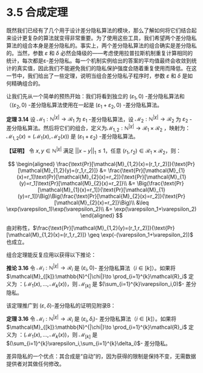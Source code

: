 # 3.5 合成定理

既然我们已经有了几个用于设计差分隐私算法的模块，那么了解如何将它们结合起来设计更复杂的算法就变得非常重要。为了使用这些工具，我们希望两个差分隐私算法的组合本身是差分隐私的。事实上，两个差分隐私算法的组合确实是差分隐私的。当然，参数 $\varepsilon$ 和 $\delta$ 必然会降级的——考虑使用拉普拉斯机制重复计算相同的统计，每次都是ε-差分隐私。每一个机制实例给出的答案的平均值最终会收敛到统计的真实值，因此我们不能避免我们的隐私保护强度会随着重复使用而降低。在这一节中，我们给出了一些定理，说明当组合差分隐私子程序时，参数 $\varepsilon$ 和 $\delta$ 是如何精确组合的。

让我们先从一个简单的预热开始：我们将看到独立的 $(\varepsilon_1,0)$ -差分隐私算法和（$(\varepsilon_2,0)$ -差分隐私算法使用在一起是 $(\varepsilon_1 + \varepsilon_2,0)$ -差分隐私算法。

**定理 3.14** 设 $\mathcal{M}_1:\mathbb{N}^{|\chi|}\to \mathcal{R}_1$ 为 $\varepsilon_1$ -差分隐私算法，设 $\mathcal{M}_2:\mathbb{N}^{|\chi|}\to \mathcal{R}_2$ 为 $\varepsilon_2$ -差分隐私算法。然后将它们的组合，定义为$\mathcal{M}_{1,2}:\mathbb{N}^{|\chi|}\to \mathcal{R}_1 \times \mathcal{R}_2$ ，映射为： $\mathcal{M}_{1,2}(x) = (\mathcal{M}_{1}(x),\mathcal{M}_{2}(x))$ 是 $(\varepsilon_1 + \varepsilon_2)$ -差分隐私算法。

**【证明】** 令 $x,y \in \mathbb{N}^{|\chi|}$ 满足 $||x-y||_1 \leq 1$，任意 $(r_1,r_2) \in \mathcal{R}_1 \times \mathcal{R}_2$，则：

$$
\begin{aligned}
    \frac{\text{Pr}[\mathcal{M}_{1,2}(x)=(r_1,r_2)]}{\text{Pr}[\mathcal{M}_{1,2}(y)=(r_1,r_2)]} &= \frac{\text{Pr}[\mathcal{M}_{1}(x)=r_1]\text{Pr}[\mathcal{M}_{2}(x)=r_2]}{\text{Pr}[\mathcal{M}_{1}(y)=r_1]\text{Pr}[\mathcal{M}_{2}(x)=r_2]}\\
    &= \Big(\frac{\text{Pr}[\mathcal{M}_{1}(x)=r_1]}{\text{Pr}[\mathcal{M}_{1}(y)=r_1]}\Big)\Big(\frac{\text{Pr}[\mathcal{M}_{2}(x)=r_2]}{\text{Pr}[\mathcal{M}_{2}(x)=r_2]}\Big)\\
    &\leq \exp(\varepsilon_1)\exp(\varepsilon_2)\\
    &= \exp(\varepsilon_1+\varepsilon_2)
\end{aligned}
$$

由对称性，$\frac{\text{Pr}[\mathcal{M}_{1,2}(y)=(r_1,r_2)]}{\text{Pr}[\mathcal{M}_{1,2}(x)=(r_1,r_2)]} \geq \exp(-(\varepsilon_1+\varepsilon_2))$ 也成立。

组合定理能反复应用以获得以下推论：

**推论 3.16** 令 $\mathcal{M}_i:\mathbb{N}^{|\chi|}\to \mathcal{R}_i$ 是 $(\varepsilon_i,0)$- 差分隐私算法（$i \in [k]$）。如果将 $\mathcal{M}_{[k]}:\mathbb{N}^{|\chi|}\to \prod_{i=1}^{k}\mathcal{R}_i$ 定义为 ：$(\mathcal{M}_{1}(x),...,\mathcal{M}_{k}(x))$，则 $\mathcal{M}_{[k]}$ 是 $(\sum_{i=1}^{k}\varepsilon_i,0)$- 差分隐私。

该定理推广到 $(\varepsilon,\delta)$-差分隐私的证明见附录B：

**定理 3.16** 令 $\mathcal{M}_i:\mathbb{N}^{|\chi|}\to \mathcal{R}_i$ 是 $(\varepsilon_i,\delta_i)$- 差分隐私算法（$i \in [k]$）。如果将 $\mathcal{M}_{[k]}:\mathbb{N}^{|\chi|}\to \prod_{i=1}^{k}\mathcal{R}_i$ 定义为 ：$(\mathcal{M}_{1}(x),...,\mathcal{M}_{k}(x))$，则 $\mathcal{M}_{[k]}$ 是 $(\sum_{i=1}^{k}\varepsilon_i,\sum_{i=1}^{k}\delta_i)$- 差分隐私。

差异隐私的一个优点：其合成是“自动”的，因为获得的限制是保持不变，无需数据提供者对其做任何修改。